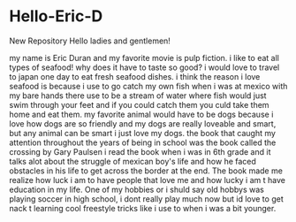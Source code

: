 # Hello-Eric-D
New Repository
Hello ladies and gentlemen!

my name is Eric Duran and my favorite movie is pulp fiction.
i like to eat all types of seafood! why does it have to taste so good?
i would love to travel to japan one day to eat fresh seafood dishes.
i think the reason i love seafood is because i use to go catch my own fish when i was at mexico with my bare hands there use to be a stream of water where fish would just swim through your feet and if you could catch them you culd take them home and eat them.
my favorite animal would have to be dogs because i love how dogs are so friendly and my dogs are really loveable and smart, but any animal can be smart i just love my dogs.
the book that caught my attention throughout the years of being in school was the book called the crossing by Gary Paulsen i read the book when i was in 6th grade and it talks alot about the struggle of mexican boy's life and how he faced obstacles in his life to get across the border at the end. The book made me realize how luck i am to have people that love me and how lucky i am t have education in my life.
One of my hobbies or i shuld say old hobbys was playing soccer in high school, i dont really play much now but id love to get nack t learning cool freestyle tricks like i use to when i was a bit younger.
